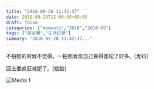 ```yaml
---
title: "2018-09-28 11:42:37"
date: 2018-09-28T12:00:00+08:00
draft: false
categories: ["moments","2018","2018-09"]
tags: ["朋友圈","生活记录"]
summary: "2018-09-28 11:42:37..."
---
```


不拍照的时候不觉得，一拍照发现自己真得蓬松了好多。[发抖]

回去要疯狂减肥了。[捂脸]

![Media 1](/Moments/photos/2018-09-28/201809281142370.jpg)

